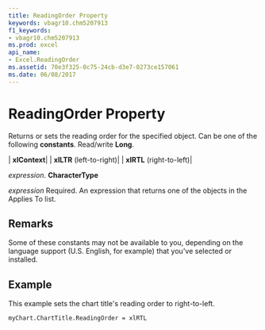 ```yaml
---
title: ReadingOrder Property
keywords: vbagr10.chm5207913
f1_keywords:
- vbagr10.chm5207913
ms.prod: excel
api_name:
- Excel.ReadingOrder
ms.assetid: 70e3f325-0c75-24cb-d3e7-0273ce157061
ms.date: 06/08/2017
---
```



# ReadingOrder Property

Returns or sets the reading order for the specified object. Can be one of the following **constants**. Read/write **Long**.



| **xlContext**|
| **xlLTR** (left-to-right)|
| **xlRTL** (right-to-left)|

 _expression_. **CharacterType**

 _expression_ Required. An expression that returns one of the objects in the Applies To list.

## Remarks

Some of these constants may not be available to you, depending on the language support (U.S. English, for example) that you've selected or installed.


## Example

This example sets the chart title's reading order to right-to-left.


```
myChart.ChartTitle.ReadingOrder = xlRTL
```



